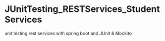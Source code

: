 # JUnitTesting_RESTServices_StudentServices
unit testing rest services with spring boot and JUnit &amp; Mockito
